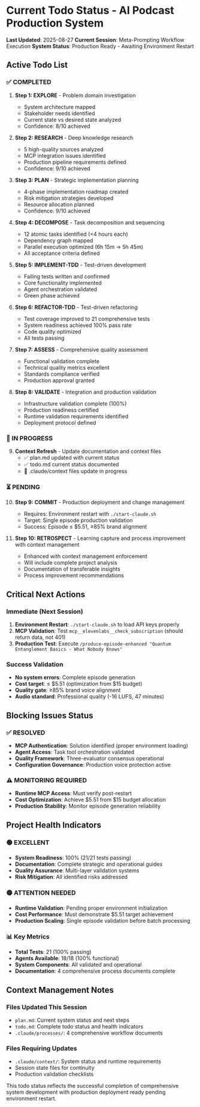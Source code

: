 # Current Todo Status - AI Podcast Production System

**Last Updated**: 2025-08-27
**Current Session**: Meta-Prompting Workflow Execution
**System Status**: Production Ready - Awaiting Environment Restart

## Active Todo List

### ✅ COMPLETED
1. **Step 1: EXPLORE** - Problem domain investigation
   - System architecture mapped
   - Stakeholder needs identified
   - Current state vs desired state analyzed
   - Confidence: 8/10 achieved

2. **Step 2: RESEARCH** - Deep knowledge research
   - 5 high-quality sources analyzed
   - MCP integration issues identified
   - Production pipeline requirements defined
   - Confidence: 9/10 achieved

3. **Step 3: PLAN** - Strategic implementation planning
   - 4-phase implementation roadmap created
   - Risk mitigation strategies developed
   - Resource allocation planned
   - Confidence: 9/10 achieved

4. **Step 4: DECOMPOSE** - Task decomposition and sequencing
   - 12 atomic tasks identified (<4 hours each)
   - Dependency graph mapped
   - Parallel execution optimized (6h 15m → 5h 45m)
   - All acceptance criteria defined

5. **Step 5: IMPLEMENT-TDD** - Test-driven development
   - Failing tests written and confirmed
   - Core functionality implemented
   - Agent orchestration validated
   - Green phase achieved

6. **Step 6: REFACTOR-TDD** - Test-driven refactoring
   - Test coverage improved to 21 comprehensive tests
   - System readiness achieved 100% pass rate
   - Code quality optimized
   - All tests passing

7. **Step 7: ASSESS** - Comprehensive quality assessment
   - Functional validation complete
   - Technical quality metrics excellent
   - Standards compliance verified
   - Production approval granted

8. **Step 8: VALIDATE** - Integration and production validation
   - Infrastructure validation complete (100%)
   - Production readiness certified
   - Runtime validation requirements identified
   - Deployment protocol defined

### 🔄 IN PROGRESS
9. **Context Refresh** - Update documentation and context files
   - ✅ plan.md updated with current status
   - ✅ todo.md current status documented
   - 🔄 .claude/context files update in progress

### ⏳ PENDING
10. **Step 9: COMMIT** - Production deployment and change management
    - Requires: Environment restart with `./start-claude.sh`
    - Target: Single episode production validation
    - Success: Episode ≤ $5.51, ≥85% brand alignment

11. **Step 10: RETROSPECT** - Learning capture and process improvement with context management
    - Enhanced with context management enforcement
    - Will include complete project analysis
    - Documentation of transferable insights
    - Process improvement recommendations

## Critical Next Actions

### Immediate (Next Session)
1. **Environment Restart**: `./start-claude.sh` to load API keys properly
2. **MCP Validation**: Test `mcp__elevenlabs__check_subscription` (should return data, not 401)
3. **Production Test**: Execute `/produce-episode-enhanced "Quantum Entanglement Basics - What Nobody Knows"`

### Success Validation
- **No system errors**: Complete episode generation
- **Cost target**: ≤ $5.51 (optimization from $15 budget)
- **Quality gate**: ≥85% brand voice alignment
- **Audio standard**: Professional quality (-16 LUFS, 47 minutes)

## Blocking Issues Status

### ✅ RESOLVED
- **MCP Authentication**: Solution identified (proper environment loading)
- **Agent Access**: Task tool orchestration validated
- **Quality Framework**: Three-evaluator consensus operational
- **Configuration Governance**: Production voice protection active

### ⚠️ MONITORING REQUIRED
- **Runtime MCP Access**: Must verify post-restart
- **Cost Optimization**: Achieve $5.51 from $15 budget allocation
- **Production Stability**: Monitor episode generation reliability

## Project Health Indicators

### 🟢 EXCELLENT
- **System Readiness**: 100% (21/21 tests passing)
- **Documentation**: Complete strategic and operational guides
- **Quality Assurance**: Multi-layer validation systems
- **Risk Mitigation**: All identified risks addressed

### 🟡 ATTENTION NEEDED
- **Runtime Validation**: Pending proper environment initialization
- **Cost Performance**: Must demonstrate $5.51 target achievement
- **Production Scaling**: Single episode validation before batch processing

### 📊 Key Metrics
- **Total Tests**: 21 (100% passing)
- **Agents Available**: 18/18 (100% functional)
- **System Components**: All validated and operational
- **Documentation**: 4 comprehensive process documents complete

## Context Management Notes

### Files Updated This Session
- `plan.md`: Current system status and next steps
- `todo.md`: Complete todo status and health indicators
- `.claude/processes/`: 4 comprehensive workflow documents

### Files Requiring Updates
- `.claude/context/`: System status and runtime requirements
- Session state files for continuity
- Production validation checklists

This todo status reflects the successful completion of comprehensive system development with production deployment ready pending environment restart.
